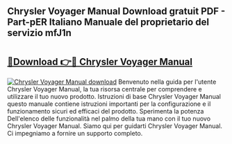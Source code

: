 ## Chrysler Voyager Manual Download gratuit PDF - Part-pER Italiano Manuale del proprietario del servizio mfJ1n

# <h2><a href="http://dfa4cn8.blite.top/?on=Chrysler+Voyager+Manual">🔗Download 👉🔴 Chrysler Voyager Manual</a></h2>

[![Chrysler Voyager Manual download](https://i.imgur.com/lujVjoI.png)](http://dfa4cn8.blite.top/?on=Chrysler+Voyager+Manual)
Benvenuto nella guida per l'utente Chrysler Voyager Manual, la tua risorsa centrale per comprendere e utilizzare il tuo nuovo prodotto. Istruzioni di base Chrysler Voyager Manual questo manuale contiene istruzioni importanti per la configurazione e il funzionamento sicuri ed efficaci del prodotto. Sperimenta la potenza Dell'elenco delle funzionalità nel palmo della tua mano con il tuo nuovo Chrysler Voyager Manual. Siamo qui per guidarti Chrysler Voyager Manual. Ci impegniamo a fornire un supporto completo.

